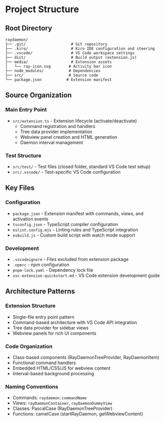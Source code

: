 # Project Structure

## Root Directory

```
raydaemon/
├── .git/                    # Git repository
├── .kiro/                   # Kiro IDE configuration and steering
├── .vscode/                 # VS Code workspace settings
├── dist/                    # Build output (extension.js)
├── media/                   # Extension assets
│   └── ray-icon.svg        # Activity bar icon
├── node_modules/           # Dependencies
├── src/                    # Source code
└── package.json           # Extension manifest
```

## Source Organization

### Main Entry Point
- `src/extension.ts` - Extension lifecycle (activate/deactivate)
  - Command registration and handlers
  - Tree data provider implementation
  - Webview panel creation and HTML generation
  - Daemon interval management

### Test Structure
- `src/test/` - Test files (closed folder, standard VS Code test setup)
- `src/.vscode/` - Test-specific VS Code configuration

## Key Files

### Configuration
- `package.json` - Extension manifest with commands, views, and activation events
- `tsconfig.json` - TypeScript compiler configuration
- `eslint.config.mjs` - Linting rules and TypeScript integration
- `esbuild.js` - Custom build script with watch mode support

### Development
- `.vscodeignore` - Files excluded from extension package
- `.npmrc` - npm configuration
- `pnpm-lock.yaml` - Dependency lock file
- `vsc-extension-quickstart.md` - VS Code extension development guide

## Architecture Patterns

### Extension Structure
- Single-file entry point pattern
- Command-based architecture with VS Code API integration
- Tree data provider for sidebar views
- Webview panels for rich UI components

### Code Organization
- Class-based components (RayDaemonTreeProvider, RayDaemonItem)
- Functional command handlers
- Embedded HTML/CSS/JS for webview content
- Interval-based background processing

### Naming Conventions
- Commands: `raydaemon.commandName`
- Views: `rayDaemonContainer`, `rayDaemonDummyView`
- Classes: PascalCase (RayDaemonTreeProvider)
- Functions: camelCase (startRayDaemon, getWebviewContent)